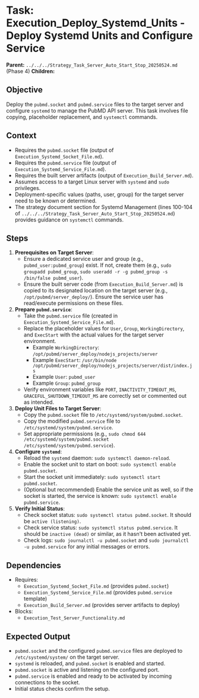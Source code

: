 # Task: Execution_Deploy_Systemd_Units - Deploy Systemd Units and Configure Service
   **Parent:** `../../../Strategy_Task_Server_Auto_Start_Stop_20250524.md` (Phase 4)
   **Children:**

## Objective
Deploy the `pubmd.socket` and `pubmd.service` files to the target server and configure `systemd` to manage the PubMD API server. This task involves file copying, placeholder replacement, and `systemctl` commands.

## Context
- Requires the `pubmd.socket` file (output of `Execution_Systemd_Socket_File.md`).
- Requires the `pubmd.service` file (output of `Execution_Systemd_Service_File.md`).
- Requires the built server artifacts (output of `Execution_Build_Server.md`).
- Assumes access to a target Linux server with `systemd` and `sudo` privileges.
- Deployment-specific values (paths, user, group) for the target server need to be known or determined.
- The strategy document section for Systemd Management (lines 100-104 of `../../../Strategy_Task_Server_Auto_Start_Stop_20250524.md`) provides guidance on `systemctl` commands.

## Steps
1.  **Prerequisites on Target Server**:
    *   Ensure a dedicated service user and group (e.g., `pubmd_user:pubmd_group`) exist. If not, create them (e.g., `sudo groupadd pubmd_group`, `sudo useradd -r -g pubmd_group -s /bin/false pubmd_user`).
    *   Ensure the built server code (from `Execution_Build_Server.md`) is copied to its designated location on the target server (e.g., `/opt/pubmd/server_deploy/`). Ensure the service user has read/execute permissions on these files.
2.  **Prepare `pubmd.service`**:
    *   Take the `pubmd.service` file (created in `Execution_Systemd_Service_File.md`).
    *   Replace the placeholder values for `User`, `Group`, `WorkingDirectory`, and `ExecStart` with the actual values for the target server environment.
        *   Example `WorkingDirectory`: `/opt/pubmd/server_deploy/nodejs_projects/server`
        *   Example `ExecStart`: `/usr/bin/node /opt/pubmd/server_deploy/nodejs_projects/server/dist/index.js`
        *   Example `User`: `pubmd_user`
        *   Example `Group`: `pubmd_group`
    *   Verify environment variables like `PORT`, `INACTIVITY_TIMEOUT_MS`, `GRACEFUL_SHUTDOWN_TIMEOUT_MS` are correctly set or commented out as intended.
3.  **Deploy Unit Files to Target Server**:
    *   Copy the `pubmd.socket` file to `/etc/systemd/system/pubmd.socket`.
    *   Copy the modified `pubmd.service` file to `/etc/systemd/system/pubmd.service`.
    *   Set appropriate permissions (e.g., `sudo chmod 644 /etc/systemd/system/pubmd.socket /etc/systemd/system/pubmd.service`).
4.  **Configure `systemd`**:
    *   Reload the `systemd` daemon: `sudo systemctl daemon-reload`.
    *   Enable the socket unit to start on boot: `sudo systemctl enable pubmd.socket`.
    *   Start the socket unit immediately: `sudo systemctl start pubmd.socket`.
    *   (Optional but recommended) Enable the service unit as well, so if the socket is started, the service is known: `sudo systemctl enable pubmd.service`.
5.  **Verify Initial Status**:
    *   Check socket status: `sudo systemctl status pubmd.socket`. It should be `active (listening)`.
    *   Check service status: `sudo systemctl status pubmd.service`. It should be `inactive (dead)` or similar, as it hasn't been activated yet.
    *   Check logs: `sudo journalctl -u pubmd.socket` and `sudo journalctl -u pubmd.service` for any initial messages or errors.

## Dependencies
- Requires:
    - `Execution_Systemd_Socket_File.md` (provides `pubmd.socket`)
    - `Execution_Systemd_Service_File.md` (provides `pubmd.service` template)
    - `Execution_Build_Server.md` (provides server artifacts to deploy)
- Blocks:
    - `Execution_Test_Server_Functionality.md`

## Expected Output
- `pubmd.socket` and the configured `pubmd.service` files are deployed to `/etc/systemd/system/` on the target server.
- `systemd` is reloaded, and `pubmd.socket` is enabled and started.
- `pubmd.socket` is active and listening on the configured port.
- `pubmd.service` is enabled and ready to be activated by incoming connections to the socket.
- Initial status checks confirm the setup.
